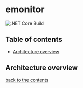 # emonitor

![.NET Core Build](https://github.com/Eugenio161288/emonitor/workflows/.NET%20Core/badge.svg?branch=master)

## Table of contents
 - [Architecture overview](#architecture-overview)

## Architecture overview
[back to the contents](#table-of-contents)